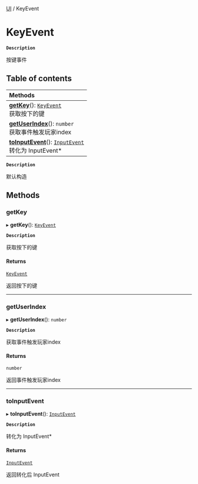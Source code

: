 [UI](../modules/UI.UI.md) / KeyEvent

# KeyEvent <Badge type="tip" text="Class" /> <Score text="KeyEvent" />

**`Description`**

按键事件

## Table of contents

| Methods |
| :-----|
| **[getKey](UI.KeyEvent.md#getkey)**(): [`KeyEvent`](UI.KeyEvent.md) <br> 获取按下的键|
| **[getUserIndex](UI.KeyEvent.md#getuserindex)**(): `number` <br> 获取事件触发玩家index|
| **[toInputEvent](UI.KeyEvent.md#toinputevent)**(): [`InputEvent`](UI.InputEvent.md) <br> 转化为 InputEvent*|

**`Description`**

默认构造

## Methods

### getKey <Score text="getKey" /> 

▸ **getKey**(): [`KeyEvent`](UI.KeyEvent.md) <Badge type="tip" text="other" />

**`Description`**

获取按下的键


#### Returns

[`KeyEvent`](UI.KeyEvent.md)

返回按下的键

___

### getUserIndex <Score text="getUserIndex" /> 

▸ **getUserIndex**(): `number` <Badge type="tip" text="other" />

**`Description`**

获取事件触发玩家index


#### Returns

`number`

返回事件触发玩家index

___

### toInputEvent <Score text="toInputEvent" /> 

▸ **toInputEvent**(): [`InputEvent`](UI.InputEvent.md) <Badge type="tip" text="other" />

**`Description`**

转化为 InputEvent*


#### Returns

[`InputEvent`](UI.InputEvent.md)

返回转化后 InputEvent
